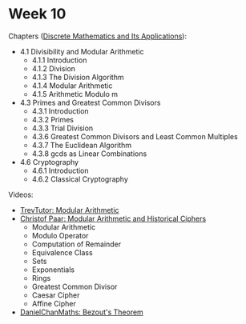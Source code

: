 # Week 10

Chapters ([Discrete Mathematics and Its Applications](https://annas-archive.org/md5/fbd2bb38796aca68b86da621fe6b0fad)):
- 4.1 Divisibility and Modular Arithmetic
    - 4.1.1 Introduction
    - 4.1.2 Division
    - 4.1.3 The Division Algorithm
    - 4.1.4 Modular Arithmetic
    - 4.1.5 Arithmetic Modulo m
- 4.3 Primes and Greatest Common Divisors
    - 4.3.1 Introduction
    - 4.3.2 Primes
    - 4.3.3 Trial Division
    - 4.3.6 Greatest Common Divisors and Least Common Multiples
    - 4.3.7 The Euclidean Algorithm
    - 4.3.8 gcds as Linear Combinations
- 4.6 Cryptography
    - 4.6.1 Introduction
    - 4.6.2 Classical Cryptography

Videos:
- [TrevTutor: Modular Arithmetic](https://www.youtube.com/watch?v=d-n92Ml1iu0)
- [Christof Paar: Modular Arithmetic and Historical Ciphers](https://www.youtube.com/watch?v=W1SY6qKZrUk)
    - Modular Arithmetic
    - Modulo Operator
    - Computation of Remainder
    - Equivalence Class
    - Sets
    - Exponentials
    - Rings
    - Greatest Common Divisor
    - Caesar Cipher
    - Affine Cipher
- [DanielChanMaths: Bezout's Theorem](https://www.youtube.com/watch?v=5OYLnMyesX4)
